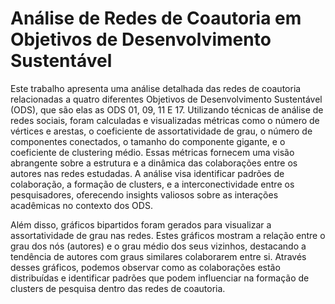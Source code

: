 # Análise de Redes de Coautoria em Objetivos de Desenvolvimento Sustentável

Este trabalho apresenta uma análise detalhada das redes de coautoria relacionadas a quatro diferentes Objetivos de Desenvolvimento Sustentável (ODS), que são elas as ODS 01, 09, 11 E 17. Utilizando técnicas de análise de redes sociais, foram calculadas e visualizadas métricas como o número de vértices e arestas, o coeficiente de assortatividade de grau, o número de componentes conectados, o tamanho do componente gigante, e o coeficiente de clustering médio. Essas métricas fornecem uma visão abrangente sobre a estrutura e a dinâmica das colaborações entre os autores nas redes estudadas. A análise visa identificar padrões de colaboração, a formação de clusters, e a interconectividade entre os pesquisadores, oferecendo insights valiosos sobre as interações acadêmicas no contexto dos ODS.

Além disso, gráficos bipartidos foram gerados para visualizar a assortatividade de grau nas redes. Estes gráficos mostram a relação entre o grau dos nós (autores) e o grau médio dos seus vizinhos, destacando a tendência de autores com graus similares colaborarem entre si. Através desses gráficos, podemos observar como as colaborações estão distribuídas e identificar padrões que podem influenciar na formação de clusters de pesquisa dentro das redes de coautoria.
